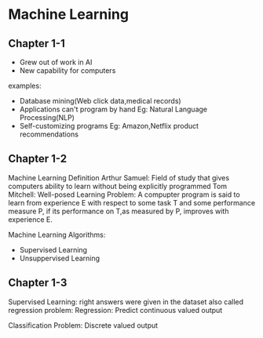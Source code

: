 # Machine Learning

## Chapter 1-1

- Grew out of work in AI
- New capability for computers

examples:

- Database mining(Web click data,medical records)
- Applications can't program by hand 
  Eg: Natural Language Processing(NLP)
- Self-customizing programs
  Eg: Amazon,Netflix product recommendations


## Chapter 1-2

Machine Learning Definition
Arthur Samuel:
  Field of study that gives computers ability to learn without being explicitly programmed
Tom Mitchell:
  Well-posed Learning Problem: A compupter program is said to learn from experience E with respect to some task T and some performance measure P, if its performance on T,as measured by P, improves with experience E.

Machine Learning Algorithms:
- Supervised Learning
- Unsuppervised Learning


## Chapter 1-3

Supervised Learning: right answers were given in the dataset
 also called regression problem: Regression: Predict continuous valued output

Classification Problem: Discrete valued output